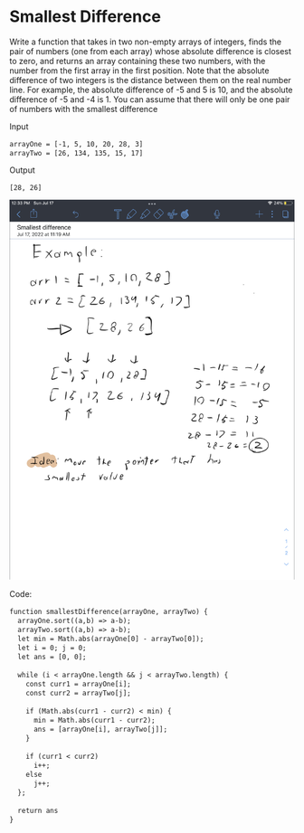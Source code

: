 # Smallest Difference

Write a function that takes in two non-empty arrays of integers, finds the pair of numbers (one from each
array) whose absolute difference is closest to zero, and returns an array containing these two numbers,
with the number from the first array in the first position.
Note that the absolute difference of two integers is the distance between them on the real number line.
For example, the absolute difference of -5 and 5 is 10, and the absolute difference of -5 and -4 is 1.
You can assume that there will only be one pair of numbers with the smallest difference

Input

```
arrayOne = [-1, 5, 10, 20, 28, 3]
arrayTwo = [26, 134, 135, 15, 17]
```

Output

```
[28, 26]
```

![](/Medium/smallest_difference/IMG_0392.png)

Code:

```
function smallestDifference(arrayOne, arrayTwo) {
  arrayOne.sort((a,b) => a-b);
  arrayTwo.sort((a,b) => a-b);
  let min = Math.abs(arrayOne[0] - arrayTwo[0]);
  let i = 0; j = 0;
  let ans = [0, 0];

  while (i < arrayOne.length && j < arrayTwo.length) {
    const curr1 = arrayOne[i];
    const curr2 = arrayTwo[j];

    if (Math.abs(curr1 - curr2) < min) {
      min = Math.abs(curr1 - curr2);
      ans = [arrayOne[i], arrayTwo[j]];
    }

    if (curr1 < curr2)
      i++;
    else
      j++;
  };

  return ans
}
```
